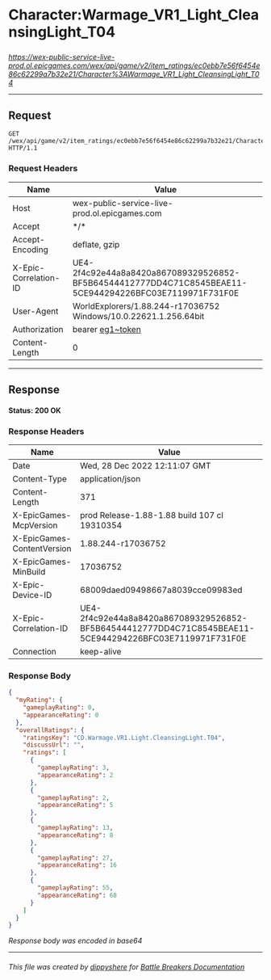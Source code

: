 # Character:Warmage_VR1_Light_CleansingLight_T04

#####

*https://wex-public-service-live-prod.ol.epicgames.com/wex/api/game/v2/item_ratings/ec0ebb7e56f6454e86c62299a7b32e21/Character%3AWarmage_VR1_Light_CleansingLight_T04*

___

## Request

```http request
GET /wex/api/game/v2/item_ratings/ec0ebb7e56f6454e86c62299a7b32e21/Character%3AWarmage_VR1_Light_CleansingLight_T04 HTTP/1.1
```





### Request Headers

| Name | Value |
|---|---|
| Host | wex-public-service-live-prod.ol.epicgames.com |
| Accept | \*/\* |
| Accept-Encoding | deflate, gzip |
| X-Epic-Correlation-ID | UE4-2f4c92e44a8a8420a867089329526852-BF5B64544412777DD4C71C8545BEAE11-5CE944294226BFC03E7119971F731F0E |
| User-Agent | WorldExplorers/1.88.244-r17036752 Windows/10.0.22621.1.256.64bit |
| Authorization | bearer [eg1~token](https://github.com/dippyshere/battle-breakers-documentation/blob/master/docs/common/tokens/eg1.md) |
| Content-Length | 0 |



___

## Response

#### Status: 200 OK




### Response Headers

| Name | Value |
|---|---|
| Date | Wed, 28 Dec 2022 12:11:07 GMT |
| Content-Type | application/json |
| Content-Length | 371 |
| X-EpicGames-McpVersion | prod Release-1.88-1.88 build 107 cl 19310354 |
| X-EpicGames-ContentVersion | 1.88.244-r17036752 |
| X-EpicGames-MinBuild | 17036752 |
| X-Epic-Device-ID | 68009daed09498667a8039cce09983ed |
| X-Epic-Correlation-ID | UE4-2f4c92e44a8a8420a867089329526852-BF5B64544412777DD4C71C8545BEAE11-5CE944294226BFC03E7119971F731F0E |
| Connection | keep-alive |


### Response Body

```json
{
  "myRating": {
    "gameplayRating": 0,
    "appearanceRating": 0
  },
  "overallRatings": {
    "ratingsKey": "CD.Warmage.VR1.Light.CleansingLight.T04",
    "discussUrl": "",
    "ratings": [
      {
        "gameplayRating": 3,
        "appearanceRating": 2
      },
      {
        "gameplayRating": 2,
        "appearanceRating": 5
      },
      {
        "gameplayRating": 13,
        "appearanceRating": 8
      },
      {
        "gameplayRating": 27,
        "appearanceRating": 16
      },
      {
        "gameplayRating": 55,
        "appearanceRating": 68
      }
    ]
  }
}
```

*Response body was encoded in base64*

___

###### This file was created by [dippyshere](https://github.com/dippyshere) for [Battle Breakers Documentation](https://github.com/dippyshere/battle-breakers-documentation)
